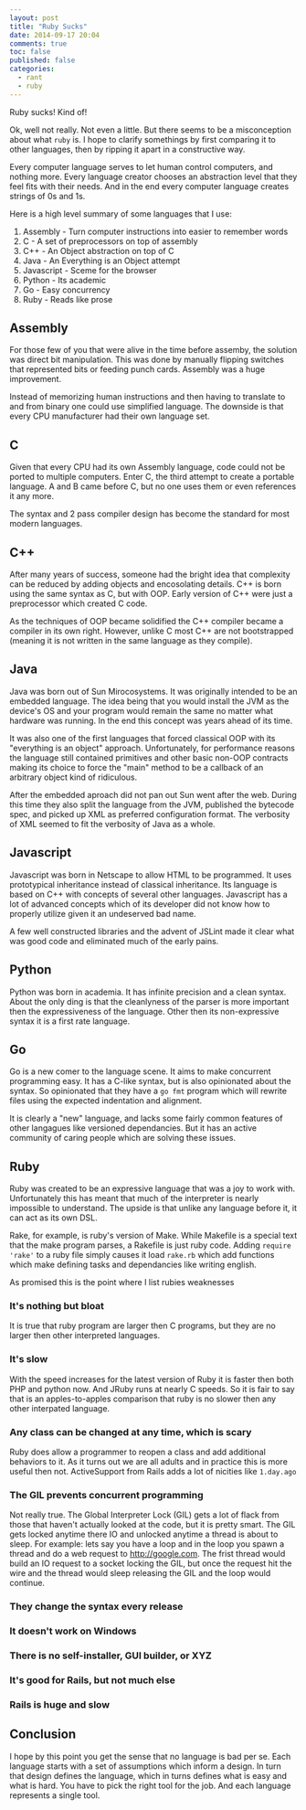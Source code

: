 ```yaml
---
layout: post
title: "Ruby Sucks"
date: 2014-09-17 20:04
comments: true
toc: false
published: false
categories:
  - rant
  - ruby
---
```


Ruby sucks!  Kind of!

Ok, well not really.  Not even a little.  But there seems to be a misconception about what `ruby` is.  I hope to clarify somethings by first comparing it to other languages, then by ripping it apart in a constructive way.

Every computer language serves to let human control computers, and nothing more.  Every language creator chooses an abstraction level that they feel fits with their needs.  And in the end every computer language creates strings of 0s and 1s.

<!-- more -->

Here is a high level summary of some languages that I use:

1. Assembly - Turn computer instructions into easier to remember words
1. C - A set of preprocessors on top of assembly
1. C++ - An Object abstraction on top of C
1. Java - An Everything is an Object attempt
1. Javascript - Sceme for the browser
1. Python - Its academic
1. Go - Easy concurrency
1. Ruby - Reads like prose

## Assembly

For those few of you that were alive in the time before assemby, the solution was direct bit manipulation.  This was done by manually flipping switches that represented bits or feeding punch cards.  Assembly was a huge improvement.

Instead of memorizing human instructions and then having to translate to and from binary one could use simplified language.  The downside is that every CPU manufacturer had their own language set.

## C

Given that every CPU had its own Assembly language, code could not be ported to multiple computers.  Enter C, the third attempt to create a portable language.  A and B came before C, but no one uses them or even references it any more.

The syntax and 2 pass compiler design has become the standard for most modern languages.

## C++

After many years of success, someone had the bright idea that complexity can be reduced by adding objects and encosolating details.  C++ is born using the same syntax as C, but with OOP.  Early version of C++ were just a preprocessor which created C code.

As the techniques of OOP became solidified the C++ compiler became a compiler in its own right.  However, unlike C most C++ are not bootstrapped (meaning it is not written in the same language as they compile).

## Java

Java was born out of Sun Mirocosystems.  It was originally intended to be an embedded language.  The idea being that you would install the JVM as the device's OS and your program would remain the same no matter what hardware was running.  In the end this concept was years ahead of its time.

It was also one of the first languages that forced classical OOP with its "everything is an object" approach.  Unfortunately, for performance reasons the language still contained primitives and other basic non-OOP contracts making its choice to force the "main" method to be a callback of an arbitrary object kind of ridiculous.

After the embedded aproach did not pan out Sun went after the web.  During this time they also split the language from the JVM, published the bytecode spec, and picked up XML as preferred configuration format.  The verbosity of XML seemed to fit the verbosity of Java as a whole.

## Javascript

Javascript was born in Netscape to allow HTML to be programmed.  It uses prototypical inheritance instead of classical inheritance.  Its language is based on C++ with concepts of several other languages.  Javascript has a lot of advanced concepts which of its developer did not know how to properly utilize given it an undeserved bad name.

A few well constructed libraries and the advent of JSLint made it clear what was good code and eliminated much of the early pains.

## Python

Python was born in academia.  It has infinite precision and a clean syntax.  About the only ding is that the cleanlyness of the parser is more important then the expressiveness of the language.  Other then its non-expressive syntax it is a first rate language.

## Go

Go is a new comer to the language scene.  It aims to make concurrent programming easy.  It has a C-like syntax, but is also opinionated about the syntax.  So opinionated that they have a `go fmt` program which will rewrite files using the expected indentation and alignment.

It is clearly a "new" language, and lacks some fairly common features of other langagues like versioned dependancies.  But it has an active community of caring people which are solving these issues.

## Ruby

Ruby was created to be an expressive language that was a joy to work with.  Unfortunately this has meant that much of the interpreter is nearly impossible to understand.  The upside is that unlike any language before it, it can act as its own DSL.

Rake, for example, is ruby's version of Make.  While Makefile is a special text that the make program parses, a Rakefile is just ruby code.  Adding `require 'rake'` to a ruby file simply causes it load `rake.rb` which add functions which make defining tasks and dependancies like writing english.

As promised this is the point where I list rubies weaknesses

### It's nothing but bloat

It is true that ruby program are larger then C programs, but they are no larger then other interpreted languages.

### It's slow

With the speed increases for the latest version of Ruby it is faster then both PHP and python now.  And JRuby runs at nearly C speeds.  So it is fair to say that is an apples-to-apples comparison that ruby is no slower then any other interpated language.

### Any class can be changed at any time, which is scary

Ruby does allow a programmer to reopen a class and add additional behaviors to it.  As it turns out we are all adults and in practice this is more useful then not.  ActiveSupport from Rails adds a lot of nicities like `1.day.ago`

### The GIL prevents concurrent programming

Not really true.  The Global Interpreter Lock (GIL) gets a lot of flack from those that haven't actually looked at the code, but it is pretty smart.  The GIL gets locked anytime there IO and unlocked anytime a thread is about to sleep.  For example: lets say you have a loop and in the loop you spawn a thread and do a web request to http://google.com.  The frist thread would build an IO request to a socket locking the GIL, but once the request hit the wire and the thread would sleep releasing the GIL and the loop would continue.

### They change the syntax every release

### It doesn't work on Windows

### There is no self-installer, GUI builder, or XYZ

### It's good for Rails, but not much else

### Rails is huge and slow

## Conclusion

I hope by this point you get the sense that no language is bad per se.  Each language starts with a set of assumptions which inform a design.  In turn that design defines the language, which in turns defines what is easy and what is hard.  You have to pick the right tool for the job.  And each language represents a single tool.
